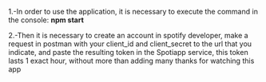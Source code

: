 1.-In order to use the application, it is necessary to execute the command in the console:
**npm start**

2.-Then it is necessary to create an account in spotify developer, make a request in postman with your client_id and client_secret to the url that you indicate, and paste the resulting token in the Spotiapp service, this token lasts 1 exact hour, without more than adding many thanks for watching this app
